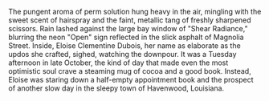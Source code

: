 The pungent aroma of perm solution hung heavy in the air, mingling with the sweet scent of hairspray and the faint, metallic tang of freshly sharpened scissors. Rain lashed against the large bay window of "Shear Radiance," blurring the neon "Open" sign reflected in the slick asphalt of Magnolia Street.  Inside,  Eloise Clementine Dubois, her name as elaborate as the updos she crafted, sighed, watching the downpour.  It was a Tuesday afternoon in late October, the kind of day that made even the most optimistic soul crave a steaming mug of cocoa and a good book.  Instead, Eloise was staring down a half-empty appointment book and the prospect of another slow day in the sleepy town of Havenwood, Louisiana.
